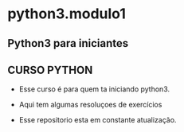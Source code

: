 # python3.modulo1

## Python3 para iniciantes 

## CURSO PYTHON 

- Esse curso é para quem ta iniciando python3. 

- Aqui tem algumas resoluçoes de exercícios

- Esse repositorio esta em constante atualização.

